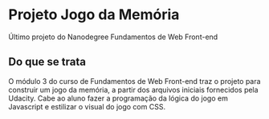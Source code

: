 # Projeto Jogo da Memória
Último projeto do Nanodegree Fundamentos de Web Front-end

## Do que se trata
O módulo 3 do curso de Fundamentos de Web Front-end traz o projeto para construir um jogo da memória, a partir dos arquivos iniciais fornecidos pela Udacity. Cabe ao aluno fazer a programação da lógica do jogo em Javascript e estilizar o visual do jogo com CSS.
